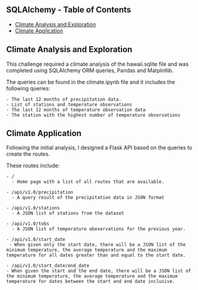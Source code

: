 ## SQLAlchemy - Table of Contents
* [Climate Analysis and Exploration](#climate-analysis-and-exploration)
* [Climate Application](#climate-application)


## Climate Analysis and Exploration
This challenge required a climate analysis of the hawaii.sqlite file and was completed using SQLAlchemy ORM queries, Pandas and Matplotlib. 

The queries can be found in the climate.ipynb file and it includes the following queries:

    - The last 12 months of precipitation data.
    - List of stations and temperature observations
    - The last 12 months of temperature observation data
    - The station with the highest number of temperature observations

## Climate Application
Following the initial analysis, I designed a Flask API based on the queries to create the routes.

These routes include:

    - / 
      - Home page with a list of all routes that are available.

    - /api/v1.0/precipitation
      - A query result of the precipitation data in JSON format

    - /api/v1.0/stations
      - A JSON list of stations from the dataset

    - /api/v1.0/tobs
      - A JSON list of temperature obeservations for the previous year.

    - /api/v1.0/start_date
     - When given only the start date, there will be a JSON list of the minimum temperature, the average temperature and the maximum temperature for all dates greater than and equal to the start date.

    - /api/v1.0/start_date/end_date
    - When given the start and the end date, there will be a JSON list of the minimum temperature, the average temperature and the maximum temperature for dates between the start and end date inclusive.


    
